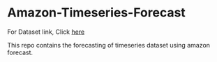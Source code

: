 # Amazon-Timeseries-Forecast

For Dataset link, Click <a href="https://archive.ics.uci.edu/ml/datasets/Individual+household+electric+power+consumption"> here </a>

This repo contains the forecasting of timeseries dataset using amazon forecast. 
